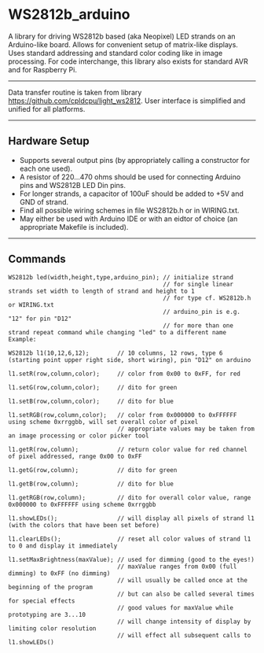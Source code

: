 # WS2812b_arduino
A library for driving WS2812b based (aka Neopixel) LED strands on an Arduino-like board. Allows for convenient setup of matrix-like displays. Uses standard addressing and standard color coding like in image processing. For code interchange, this library also exists for standard AVR and for Raspberry Pi.

---

Data transfer routine is taken from library https://github.com/cpldcpu/light_ws2812.
User interface is simplified and unified for all platforms.

---

## Hardware Setup
* Supports several output pins (by appropriately calling a constructor for each one used).
* A resistor of 220...470 ohms should be used for connecting Arduino pins and WS2812B LED Din pins.
* For longer strands, a capacitor of 100uF should be added to +5V and GND of strand.
* Find all possible wiring schemes in file WS2812b.h or in WIRING.txt.
* May either be used with Arduino IDE or with an eidtor of choice (an appropriate Makefile is included).

---

## Commands

```
WS2812b led(width,height,type,arduino_pin); // initialize strand
                                            // for single linear strands set width to length of strand and height to 1
                                            // for type cf. WS2812b.h or WIRING.txt
                                            // arduino_pin is e.g. "12" for pin "D12"
                                            // for more than one strand repeat command while changing "led" to a different name
Example:

WS2812b l1(10,12,6,12);        // 10 columns, 12 rows, type 6 (starting point upper right side, short wiring), pin "D12" on arduino
  
l1.setR(row,column,color);     // color from 0x00 to 0xFF, for red

l1.setG(row,column,color);     // dito for green

l1.setB(row,column,color);     // dito for blue

l1.setRGB(row,column,color);   // color from 0x000000 to 0xFFFFFF using scheme 0xrrggbb, will set overall color of pixel
                               // appropriate values may be taken from an image processing or color picker tool

l1.getR(row,column);           // return color value for red channel of pixel addressed, range 0x00 to 0xFF

l1.getG(row,column);           // dito for green

l1.getB(row,column);           // dito for blue

l1.getRGB(row,column);         // dito for overall color value, range 0x000000 to 0xFFFFFF using scheme 0xrrggbb

l1.showLEDs();                 // will display all pixels of strand l1 (with the colors that have been set before)

l1.clearLEDs();                // reset all color values of strand l1 to 0 and display it immediately

l1.setMaxBrightness(maxValue); // used for dimming (good to the eyes!)
                               // maxValue ranges from 0x00 (full dimming) to 0xFF (no dimming)
                               // will usually be called once at the beginning of the program 
                               // but can also be called several times for special effects
                               // good values for maxValue while prototyping are 3...10
                               // will change intensity of display by limiting color resolution
                               // will effect all subsequent calls to l1.showLEDs()
```